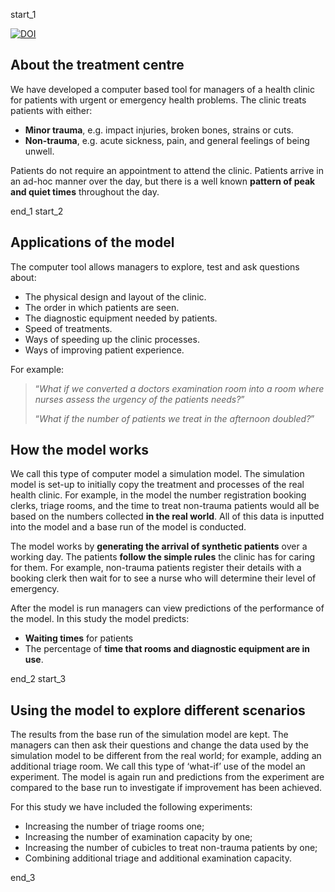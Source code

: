 start_1

[![DOI](https://zenodo.org/badge/DOI/10.5281/zenodo.10055168.svg)](https://doi.org/10.5281/zenodo.10055168)

## About the treatment centre

We have developed a computer based tool for managers of a health clinic for patients with urgent or emergency health problems.  The clinic treats patients with either:

* **Minor trauma**, e.g. impact injuries, broken bones, strains or cuts.
* **Non-trauma**, e.g. acute sickness, pain, and general feelings of being unwell.

Patients do not require an appointment to attend the clinic. Patients arrive in an ad-hoc manner over the day, but there is a well known **pattern of peak and quiet times** throughout the day.

end_1
start_2

## Applications of the model

The computer tool allows managers to explore, test and ask questions about:

* The physical design and layout of the clinic.
* The order in which patients are seen.
* The diagnostic equipment needed by patients.
* Speed of treatments.
* Ways of speeding up the clinic processes.
* Ways of improving patient experience.

For example:

> “*What if we converted a doctors examination room into a room where nurses assess the urgency of the patients needs?*”
>
> “*What if the number of patients we treat in the afternoon doubled?*”

## How the model works

We call this type of computer model a simulation model.  The simulation model is set-up to initially copy the treatment and processes of the real health clinic.  For example, in the model the number registration booking clerks, triage rooms, and the time to treat non-trauma patients would all be based on the numbers collected **in the real world**.  All of this data is inputted into the model and a base run of the model is conducted.

The model works by **generating the arrival of synthetic patients** over a working day. The patients **follow the simple rules** the clinic has for caring for them.  For example, non-trauma patients register their details with a booking clerk then wait for to see a nurse who will determine their level of emergency.

After the model is run managers can view predictions of the performance of the model. In this study the model predicts:

* **Waiting times** for patients
* The percentage of **time that rooms and diagnostic equipment are in use**.  

end_2
start_3

## Using the model to explore different scenarios

The results from the base run of the simulation model are kept. The managers can then ask their questions and change the data used by the simulation model to be different from the real world; for example, adding an additional triage room. We call this type of ‘what-if’ use of the model an experiment. The model is again run and predictions from the experiment are compared to the base run to investigate if improvement has been achieved.

For this study we have included the following experiments:

* Increasing the number of triage rooms one;
* Increasing the number of examination capacity by one;
* Increasing the number of cubicles to treat non-trauma patients by one;
* Combining additional triage and additional examination capacity.

end_3